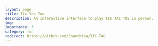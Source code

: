 ```yaml
---
layout: page
title: Tic-Tac-Toe
description: An interactive interface to play TIC TAC TOE in person.
img:
importance: 3
category: fun
redirect: https://github.com/Shanthika/TIC-TAC
---
```


